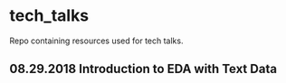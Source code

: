# tech_talks
Repo containing resources used for tech talks.

## 08.29.2018 Introduction to EDA with Text Data
